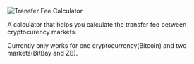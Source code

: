 ![Transfer Fee Calculator](https://i.imgur.com/3MOx4Cn.png)

A calculator that helps you calculate the transfer fee between cryptocurency markets.

Currently only works for one cryptocurrency(Bitcoin) and two markets(BitBay and ZB).


